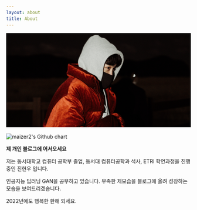```yaml
---
layout: about
title: About
---
```



![](https://raw.githubusercontent.com/maizer2/gitblog_img/main/img/About/1639926707659.jpg)

<img src="http://ghchart.rshah.org/8a2be2/maizer2" alt="maizer2's Github chart" />

<b align = center>제 개인 블로그에 어서오세요</b>

저는 동서대학교 컴퓨터 공학부 졸업, 동서대 컴퓨터공학과 석사, ETRI 학연과정을 진행중인 진현우 입니다.

인공지능 딥러닝 GAN을 공부하고 있습니다. 부족한 제모습을 블로그에 올려 성장하는 모습을 보여드리겠습니다.

2022년에도 행복한 한해 되세요.
